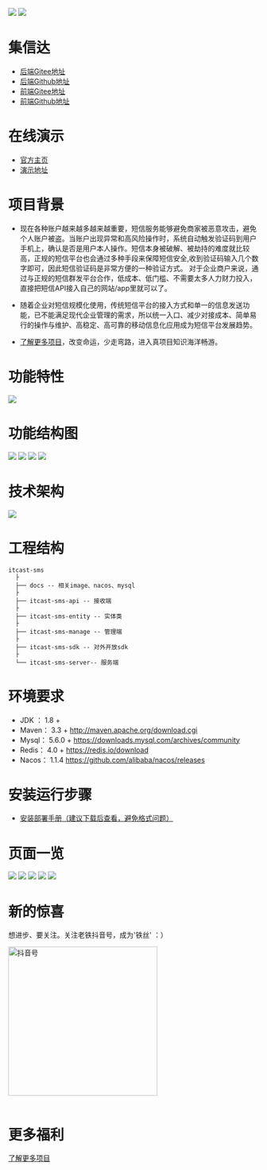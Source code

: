 ![](http://www.itcast.cn/2018czgw/images/logo.png)
![](http://www.itcast.cn/2020gw/images/slogan2.jpg)

集信达
=========================

- [后端Gitee地址](https://gitee.com/itcastopen/itcast-sms.git)
- [后端Github地址](https://github.com/itcastopen/itcast-sms.git)
- [前端Gitee地址](https://gitee.com/itcastopen/itcast-sms-web.git)
- [前端Github地址](https://github.com/itcastopen/itcast-sms-web.git)


**在线演示**
=========================
- [官方主页](https://pip.itcast.cn/jxd)
- [演示地址](http://jxd.itheima.net)


**项目背景**
=========================

- 现在各种账户越来越多越来越重要，短信服务能够避免商家被恶意攻击，避免个人账户被盗。当账户出现异常和高风险操作时，系统自动触发验证码到用户手机上，确认是否是用户本人操作。短信本身被破解、被劫持的难度就比较高，正规的短信平台也会通过多种手段来保障短信安全,收到验证码输入几个数字即可，因此短信验证码是非常方便的一种验证方式。 对于企业商户来说，通过与正规的短信群发平台合作，低成本、低门槛、不需要太多人力财力投入，直接把短信API接入自己的网站/app里就可以了。

- 随着企业对短信规模化使用，传统短信平台的接入方式和单一的信息发送功能，已不能满足现代企业管理的需求，所以统一入口、减少对接成本、简单易行的操作与维护、高稳定、高可靠的移动信息化应用成为短信平台发展趋势。

- [了解更多项目](https://project-dev.itheima.net/java)，改变命运，少走弯路，进入真项目知识海洋畅游。




功能特性
=========================
![](docs/img/功能特性.png)


功能结构图
=========================
![](docs/img/功能结构图.png)
![](docs/img/功能结构图-发送服务.png)
![](docs/img/功能结构图-接收服务.png)
![](docs/img/功能结构图-管理服务.png)

技术架构
=========================
![](docs/img/技术架构图.png)

工程结构
=========================
``` 
itcast-sms
  ├
  ├── docs -- 相关image、nacos、mysql
  ├
  ├── itcast-sms-api -- 接收端
  ├
  ├── itcast-sms-entity -- 实体类
  ├
  ├── itcast-sms-manage -- 管理端
  ├
  ├── itcast-sms-sdk -- 对外开放sdk
  ├
  └── itcast-sms-server-- 服务端 
```

环境要求
=========================
- JDK ： 1.8 +
- Maven： 3.3 +
  http://maven.apache.org/download.cgi
- Mysql： 5.6.0 +
  https://downloads.mysql.com/archives/community
- Redis： 4.0 +
  https://redis.io/download
- Nacos： 1.1.4
  https://github.com/alibaba/nacos/releases


安装运行步骤
=========================
- [安装部署手册（建议下载后查看，避免格式问题）](docs/安装手册/install.md)

页面一览
=========================
![](docs/img/页面/首页.png)
![](docs/img/页面/通道管理.png)
![](docs/img/页面/应用管理.png)
![](docs/img/页面/发送记录.png)
![](docs/img/页面/黑名单.png)

新的惊喜
=========================
想进步、要关注。关注老铁抖音号，成为'铁丝' ：）

<img src="docs/img/douyin.jpeg" width="300"  alt="抖音号" />
<br><br>

更多福利
=========================

[了解更多项目](https://pip.itcast.cn/home)
